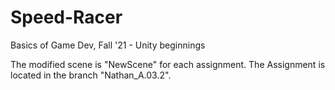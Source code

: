 # Speed-Racer
Basics of Game Dev, Fall '21 - Unity beginnings

The modified scene is "NewScene" for each assignment.
The Assignment is located in the branch "Nathan_A.03.2".
